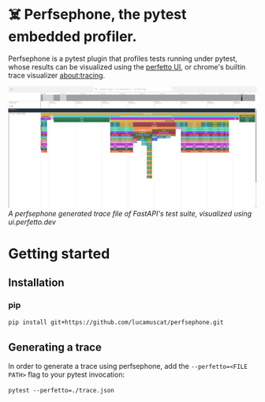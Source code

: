 # ☠️ Perfsephone, the pytest embedded profiler.
Perfsephone is a pytest plugin that profiles tests running under pytest, whose results can be
visualized using the [perfetto UI](https://perfetto.dev/), or chrome's builtin trace visualizer
[about:tracing](about:tracing).

![A perfsephone generated trace file of FastAPI's test suite, visualized using ui.perfetto.dev](images/image.png)
*A perfsephone generated trace file of FastAPI's test suite, visualized using ui.perfetto.dev*

# Getting started
## Installation
### pip
```bash
pip install git+https://github.com/lucamuscat/perfsephone.git
```

## Generating a trace
In order to generate a trace using perfsephone, add the `--perfetto=<FILE PATH>` flag to your pytest
invocation:

`pytest --perfetto=./trace.json`

